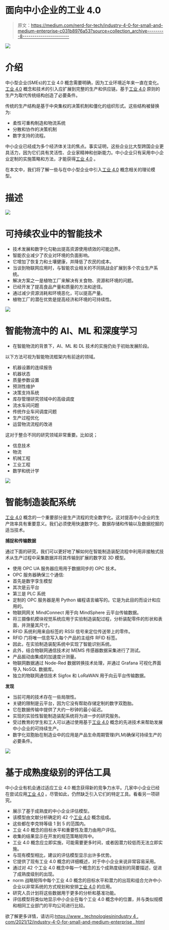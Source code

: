 # 面向中小企业的工业 4.0

> 原文：<https://medium.com/nerd-for-tech/industry-4-0-for-small-and-medium-enterprise-c031b8976a53?source=collection_archive---------8----------------------->

![](img/b3392ca709ede10deeecd74af4630658.png)

# 介绍

中小型企业(SMEs)的工业 4.0 概念需要明确，因为工业环境近年来一直在变化。[工业 4.0](https://www.technologiesinindustry4.com/2020/11/how-to-learn-industry-4-0.html) 概念和技术的引入应扩展到完整的生产和供应链。基于[工业 4.0](https://www.technologiesinindustry4.com/2020/11/how-to-learn-industry-4-0.html) 原则的生产为取代传统结构创造了必要条件。

传统的生产结构是基于中央集权的决策机制和僵化的组织形式。这些结构被替换为:

*   柔性可重构制造和物流系统
*   分散和协作的决策机制
*   数字支持的流程。

中小企业已经成为多个经济体关注的焦点。事实证明，这些企业比大型跨国企业更具活力，因为它们具有灵活性、企业家精神和创新能力。中小企业只有采用中小企业定制的实施策略和方法，才能获得[工业 4.0](https://www.technologiesinindustry4.com/2020/11/how-to-learn-industry-4-0.html) 。

在本文中，我们将了解一些与在中小型企业中引入[工业 4.0](https://www.technologiesinindustry4.com/2020/11/how-to-learn-industry-4-0.html) 概念相关的理论模型。

# 描述

![](img/9c5e970966134c2f76656765c571273d.png)

# 可持续农业中的智能技术

*   技术发展和数字化勾勒出提高资源使用绩效的可能边界。
*   智能农业减少了农业对环境的负面影响。
*   它增加了恢复力和土壤健康，并降低了农民的成本。
*   当谈到物联网应用时，与智能农业相关的不同挑战会扩展到多个农业生产系统。
*   解决方案之一是植物工厂来解决有关食物、资源和环境的问题。
*   已经开发了提高食品产量和质量的方法和途径。
*   通过减少资源消耗和环境恶化，可以提高产量。
*   植物工厂的潜在优势是提高经济和环境的可持续性。

![](img/f436a797b7b2a44492e683368f58944b.png)

# 智能物流中的 AI、ML 和深度学习

*   在智能物流的背景下，AI、ML 和 DL 技术的实施仍处于初始发展阶段。

以下方法可视为智能物流框架内有前途的领域。

*   机器设置的连续报告
*   机器状态
*   质量参数设置
*   预测性维护
*   决策支持系统
*   库存管理研究领域中的高级调度
*   流水车间问题
*   传统作业车间调度问题
*   生产过程优化
*   运营物流流程的改进

这对于整合不同的研究领域非常重要。比如说；

*   信息技术
*   物流
*   机械工程
*   工业工程
*   数学和统计学

![](img/933413d961b9363f08c52c1dba09d51c.png)

# 智能制造装配系统

[工业 4.0](https://www.technologiesinindustry4.com/2020/11/how-to-learn-industry-4-0.html) 概念的一个重要部分是生产流程的完全数字化。这对提高中小企业的生产效率具有重要意义。我们必须使用快速数字化、数据存储和传输以及数据挖掘的适当技术。

**捕捉和传输数据**

通过下面的研究，我们可以更好地了解如何在智能制造装配流程中利用非接触式技术从生产过程中采集数据并将其传输到扩展的数字双 3D 模型。

*   使用 OPC UA 服务器应用用于数据同步的 OPC 技术。
*   OPC 服务器确保三个通信:
*   首先是数字孪生模型
*   其次是云平台
*   第三是 PLC 系统
*   定制的 OPC 服务器是用 Python 编程语言编写的。它是为此目的而设计和应用的。
*   物联网网关 MindConnect 用于向 MindSphere 云平台传输数据。
*   将三摄像机模块视觉系统应用于实验制造装配过程，分析装配零件的形状和表面，并测量其尺寸。
*   RFID 系统利用来自标签的 RSSI 信号来定位传送带上的零件。
*   RFID 门将唯一信息写入每个产品的主组件 RFID 标签。
*   因此，在实验制造装配系统中实现了智能识别系统。
*   此外，结合物联网通信技术对 MEMS 传感器数据采集进行了测试。
*   产品振动由集成的加速度计测量。
*   物联网数据通过 Node-Red 数据转换技术处理，并通过 Grafana 可视化界面导入 NoSQL 数据库。
*   独立的物联网通信技术 Sigfox 和 LoRaWAN 用于向云平台传输数据。

**发现**

*   当前可用的技术存在一些局限性。
*   关键的限制是云平台，因为它没有帮助存储定制的数字双胞胎。
*   它在数据传输中提供了大约一秒钟的最小延迟。
*   实现的实验性智能制造装配系统将为进一步的研究服务。
*   受过教育的学生和工人可以通过使用基于[工业 4.0](https://www.technologiesinindustry4.com/2020/11/how-to-learn-industry-4-0.html) 概念的先进技术来帮助发展中小企业的可持续生产。
*   数字化双胞胎在制造业中的应用是产品生命周期管理(PLM)确保可持续生产的必要条件。

![](img/b1741f9866fd4d1cba7f27f26e0a08d1.png)

# 基于成熟度级别的评估工具

中小企业有机会通过适应工业 4.0 概念获得新的竞争力水平。几家中小企业已经在尝试应用[工业 4.0](https://www.technologiesinindustry4.com/2020/11/how-to-learn-industry-4-0.html) 。尽管如此，仍然缺乏引入它们的特定工具。看看另一项研究。

*   展示了基于成熟度的中小企业评估模型。
*   该模型由文献分析确定的 42 个[工业 4.0](https://www.technologiesinindustry4.com/2020/11/how-to-learn-industry-4-0.html) 概念组成。
*   这些都在李克特等级 1 到 5 的范围内。
*   工业 4.0 概念的目标水平和重要性及潜力由用户评估。
*   收集的结果显示在开发的规范策略矩阵中。
*   工业 4.0 概念应立即实施，可能需要更多时间，或者因潜力较低而无法立即实施。
*   与现有模型相比，建议的评估模型显示出许多优势。
*   它提供了现有工业 4.0 概念的详细概述，对于中小企业来说非常容易采用。
*   通过对 42 个工业 4.0 概念中每一个概念的五个成熟度级别的简要描述，促进了成熟度级别的出现。
*   norm 战略矩阵中每个工业 4.0 概念的目标水平和潜力的出现和组合允许中小企业以非常系统的方式规划和安排[工业 4.0](https://www.technologiesinindustry4.com/2020/11/how-to-learn-industry-4-0.html) 的应用。
*   研究人员计划将这些数据用于更多的分析和基准功能。
*   评估模型将类似地显示中小企业在每个工业 4.0 概念中的位置，并与类似规模和相同工业部门的平均公司进行比较。

欲了解更多详情，请访问:[https://www . technologiesinindustry 4 . com/2021/12/industry-4-0-for-small-and-medium-enterprise . html](https://www.technologiesinindustry4.com/2021/12/industry-4-0-for-small-and-medium-enterprise.html)